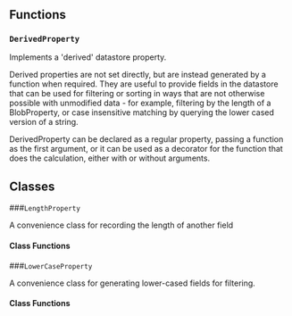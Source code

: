 # 








## Functions
    
### `DerivedProperty`

Implements a 'derived' datastore property.

  Derived properties are not set directly, but are instead generated by a
  function when required. They are useful to provide fields in the datastore
  that can be used for filtering or sorting in ways that are not otherwise
  possible with unmodified data - for example, filtering by the length of a
  BlobProperty, or case insensitive matching by querying the lower cased version
  of a string.

  DerivedProperty can be declared as a regular property, passing a function as
  the first argument, or it can be used as a decorator for the function that
  does the calculation, either with or without arguments.
  

    
    




## Classes
    
    
###`LengthProperty`

A convenience class for recording the length of another field
  

        
#### Class Functions
            
            

        

    
    
###`LowerCaseProperty`

A convenience class for generating lower-cased fields for filtering.
  

        
#### Class Functions
            
            

        

    
